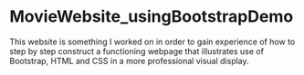 # MovieWebsite_usingBootstrapDemo

This website is something I worked on in order to gain experience of how to step by step construct a functioning webpage that
illustrates use of Bootstrap, HTML and CSS in a more professional visual display.
